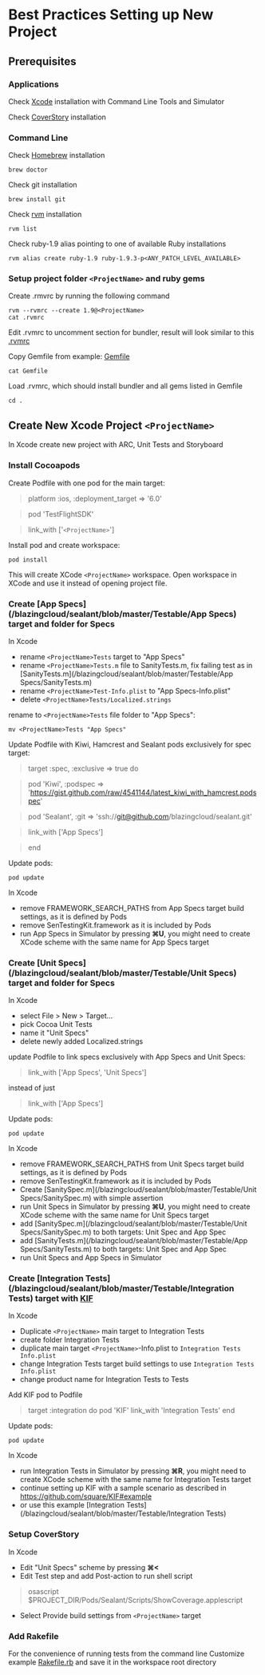 Best Practices Setting up New Project
==================

Prerequisites
-------------

### Applications
Check [Xcode](https://developer.apple.com/xcode/) installation with Command Line Tools and Simulator

Check [CoverStory](http://code.google.com/p/coverstory/) installation

### Command Line
Check [Homebrew](http://mxcl.github.com/homebrew/) installation

    brew doctor

Check git installation

    brew install git

Check [rvm](https://rvm.io) installation

    rvm list

Check ruby-1.9 alias pointing to one of available Ruby installations

    rvm alias create ruby-1.9 ruby-1.9.3-p<ANY_PATCH_LEVEL_AVAILABLE>
    
### Setup project folder `<ProjectName>` and ruby gems
    
Create .rmvrc by running the following command

    rvm --rvmrc --create 1.9@<ProjectName>
    cat .rvmrc
    
Edit .rvmrc to uncomment section for bundler, result will look similar to this [.rvmrc](/blazingcloud/sealant/blob/master/Testable/.rvmrc)

Copy Gemfile from example: [Gemfile](/blazingcloud/sealant/blob/master/Testable/Gemfile)

    cat Gemfile

Load .rvmrc, which should install bundler and all gems listed in Gemfile

    cd .

Create New Xcode Project `<ProjectName>`
-------------

In Xcode create new project <ProjectName> with ARC, Unit Tests and Storyboard

### Install Cocoapods

Create Podfile with one pod for the main target:

>platform :ios, :deployment_target => '6.0'

>pod 'TestFlightSDK'

>link_with ['`<ProjectName>`']

Install pod and create workspace:

    pod install
    
This will create XCode `<ProjectName>` workspace. Open workspace in XCode and use it instead of opening project file.

### Create [App Specs](/blazingcloud/sealant/blob/master/Testable/App Specs) target and folder for Specs

In Xcode 
*   rename `<ProjectName>Tests` target to "App Specs"
*   rename `<ProjectName>Tests.m` file to SanityTests.m, fix failing test as in [SanityTests.m](/blazingcloud/sealant/blob/master/Testable/App Specs/SanityTests.m)
*   rename `<ProjectName>Test-Info.plist` to "App Specs-Info.plist"
*   delete `<ProjectName>Tests/Localized.strings`

rename to `<ProjectName>Tests` file folder to "App Specs":

    mv <ProjectName>Tests "App Specs"

Update Podfile with Kiwi, Hamcrest and Sealant pods exclusively for spec target:

>target :spec, :exclusive => true do

>    pod 'Kiwi', :podspec => 'https://gist.github.com/raw/4541144/latest_kiwi_with_hamcrest.podspec'

>    pod 'Sealant', :git => 'ssh://git@github.com/blazingcloud/sealant.git'

>    link_with ['App Specs']

>end

Update pods:

    pod update
    
In Xcode
*   remove FRAMEWORK_SEARCH_PATHS from App Specs target build settings, as it is defined by Pods
*   remove SenTestingKit.framework as it is included by Pods
*   run App Specs in Simulator by pressing **⌘U**, you might need to create XCode scheme with the same name for App Specs target

### Create [Unit Specs](/blazingcloud/sealant/blob/master/Testable/Unit Specs) target and folder for Specs

In Xcode
*   select File > New > Target... 
*   pick Cocoa Unit Tests
*   name it "Unit Specs"
*   delete newly added Localized.strings

update Podfile to link specs exclusively with App Specs and Unit Specs:

>    link_with ['App Specs', 'Unit Specs']

instead of just 

>    link_with ['App Specs']

Update pods:

    pod update
    
In Xcode
*   remove FRAMEWORK_SEARCH_PATHS from Unit Specs target build settings, as it is defined by Pods
*   remove SenTestingKit.framework as it is included by Pods
*   Create [SanitySpec.m](/blazingcloud/sealant/blob/master/Testable/Unit Specs/SanitySpec.m) with simple assertion
*   run Unit Specs in Simulator by pressing **⌘U**, you might need to create XCode scheme with the same name for Unit Specs target
*   add [SanitySpec.m](/blazingcloud/sealant/blob/master/Testable/Unit Specs/SanitySpec.m) to both targets: Unit Spec and App Spec
*   add [SanityTests.m](/blazingcloud/sealant/blob/master/Testable/App Specs/SanityTests.m) to both targets: Unit Spec and App Spec
*   run Unit Specs and App Specs in Simulator

### Create [Integration Tests](/blazingcloud/sealant/blob/master/Testable/Integration Tests) target with [KIF](https://github.com/square/KIF)

In Xcode
*   Duplicate `<ProjectName>` main target to Integration Tests
*   create folder Integration Tests
*   duplicate main target `<ProjectName>`-Info.plist to `Integration Tests Info.plist`
*   change Integration Tests target build settings to use `Integration Tests Info.plist`
*   change product name for Integration Tests to Tests

Add KIF pod to Podfile
>target :integration do
>    pod 'KIF'
>    link_with 'Integration Tests'
>end

Update pods:

    pod update
    
In Xcode
*   run Integration Tests in Simulator by pressing **⌘R**, you might need to create XCode scheme with the same name for Integration Tests target
*   continue setting up KIF with a sample scenario as described in https://github.com/square/KIF#example
*   or use this example [Integration Tests](/blazingcloud/sealant/blob/master/Testable/Integration Tests)

### Setup CoverStory
In Xcode
*   Edit "Unit Specs" scheme by pressing **⌘<**
*   Edit Test step and add Post-action to run shell script

>osascript $PROJECT_DIR/Pods/Sealant/Scripts/ShowCoverage.applescript

*   Select Provide build settings from `<ProjectName>` target

### Add Rakefile
For the convenience of running tests from the command line
Customize example [Rakefile.rb](/blazingcloud/sealant/blob/master/Testable/Rakefile.rb) and save it in the workspace root directory

